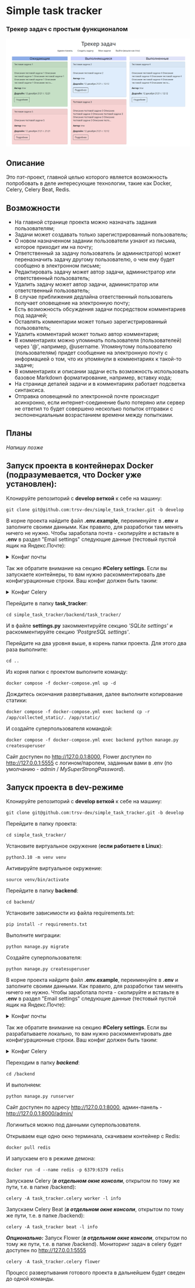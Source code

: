 # Simple task tracker

### Трекер задач с простым функционалом


![img.png](img.png)

## Описание

Это пэт-проект, главной целью которого является возможность 
попробовать в деле интересующие технологии, такие как Docker, Celery, Celery Beat, Redis.

## Возможности

- На главной странице проекта можно назначать задания пользователям;
- Задачи может создавать только зарегистрированный пользователь;
- О новом назначенном задании пользователи узнают из письма, которое приходит им на почту;
- Ответственный за задачу пользователь (и администратор) может переназначить задачу другому
пользователю, о чем ему будет сообщено в электронном письме;
- Редактировать задачу может автор задачи, администратор или ответственный пользователь;
- Удалить задачу может автор задачи, администратор или ответственный пользователь;
- В случае приближения дедлайна ответственный пользователь получает оповещение на электронную почту;
- Есть возможность обсуждения задачи посредством комментариев под задачей;
- Оставлять комментарии может только зарегистрированный пользователь;
- Удалить комментарий может только автор комментария;
- В комментариях можно упоминать пользователя (пользователей) через '@', например, @username.
Упомянутому пользователю (пользователям) придет сообщение на электронную почту с информацией о том,
что их упомянули в комментариях к такой-то задаче;
- В комментариях и описании задачи есть возможность использовать базовое Markdown форматирование, 
например, вставку кода;
- На странице деталей задачи и в комментариях работает подсветка синтаксиса.
- Отправка оповещений по электронной почте происходит асинхронно, если интернет-соединение
было потеряно или сервер не ответил то будет совершено несколько попыток отправки с экспоненциальным
возрастанием времени между попытками.

## Планы

_Напишу позже_


## Запуск проекта в контейнерах Docker (подразумевается, что Docker уже установлен):
Клонируйте репозиторий с **develop веткой** к себе на машину:
```
git clone git@github.com:trsv-dev/simple_task_tracker.git -b develop
```
В корне проекта найдите файл **.env.example**, переименуйте в **.env** и заполните своими данными.
Как правило, для разработки там менять ничего не нужно. Чтобы заработала почта - скопируйте и вставьте в
**.env** в раздел "Email settings" следующие данные (тестовый пустой ящик на Яндекс.Почте):
<details>
  <summary>Конфиг почты</summary>

```
#Email settings:
###############################################################################
RECIPIENT_ADDRESS='trsv.dev@yandex.ru'
EMAIL_HOST='smtp.yandex.ru'
EMAIL_PORT=465
EMAIL_USE_SSL=True
DEFAULT_FROM_EMAIL='trsv.dev@yandex.ru'
EMAIL_HOST_USER='trsv.dev@yandex.ru'
EMAIL_HOST_PASSWORD='hzitlzdryltagtly'
EMAIL_BACKEND='django.core.mail.backends.smtp.EmailBackend'
```
</details>

Так же обратите внимание на секцию **#Celery settings**. Если вы запускаете контейнеры, то 
вам нужно раскомментировать две конфигурационные строки. Ваш конфиг должен быть таким:

<details>
    <summary>Конфиг Celery</summary>

```
#Celery settings:
###############################################################################

#### Comment these two strings if you use it in Docker:
CELERY_BROKER_URL='redis://redis:6379/0'
CELERY_RESULT_BACKEND='redis://redis:6379/0'

#### Comment these two strings if you use it in local development environment:
#CELERY_BROKER_URL='redis://127.0.0.1:6379/0'
#CELERY_RESULT_BACKEND='redis://127.0.0.1:6379/0'

CELERY_BROKER_CONNECTION_RETRY_ON_STARTUP=True
```

</details>


Перейдите в папку **task_tracker**:
```
cd simple_task_tracker/backend/task_tracker/
```
И в файле **settings.py** закомментируйте  секцию _'SQLite settings'_ и раскомментируйте
секцию _'PostgreSQL settings'_.

Перейдите на два уровня выше, в корень папки проекта. Для этого два раза выполните:
```
cd ..
```
Из корня папки с проектом выполните команду:
```
docker compose -f docker-compose.yml up -d
```
Дождитесь окончания развертывания, далее выполните копирование статики:
```
docker compose -f docker-compose.yml exec backend cp -r /app/collected_static/. /app/static/
```
И создайте суперпользователя командой:
```
docker compose -f docker-compose.yml exec backend python manage.py createsuperuser
```
Сайт доступен по http://127.0.0.1:8000, Flower доступен по http://127.0.0.1:5555 
с логином/паролем, заданным вами в .env (по умолчанию - _admin_ / _MySuperStrongPassword_).

## Запуск проекта в dev-режиме
Клонируйте репозиторий с **develop веткой** к себе на машину:
```
git clone git@github.com:trsv-dev/simple_task_tracker.git -b develop
```
Перейдите в папку проекта:
```
cd simple_task_tracker/
```
Установите виртуальное окружение (**если работаете в Linux**):
```
python3.10 -m venv venv
```
Активируйте виртуальное окружение:
```
source venv/bin/activate
```
Перейдите в папку **backend**:
```
cd backend/
```
Установите зависимости из файла requirements.txt:
```
pip install -r requirements.txt
``` 
Выполните миграции:
```
python manage.py migrate
```
Создайте суперпользователя:
```
python manage.py createsuperuser
```
В корне проекта найдите файл **.env.example**, переименуйте в **.env** и заполните своими данными.
Как правило, для разработки там менять ничего не нужно. Чтобы заработала почта - скопируйте и вставьте в
**.env** в раздел "Email settings" следующие данные (тестовый пустой ящик на Яндекс.Почте):
<details>
  <summary>Конфиг почты</summary>

```
#Email settings:
###############################################################################
RECIPIENT_ADDRESS='trsv.dev@yandex.ru'
EMAIL_HOST='smtp.yandex.ru'
EMAIL_PORT=465
EMAIL_USE_SSL=True
DEFAULT_FROM_EMAIL='trsv.dev@yandex.ru'
EMAIL_HOST_USER='trsv.dev@yandex.ru'
EMAIL_HOST_PASSWORD='hzitlzdryltagtly'
EMAIL_BACKEND='django.core.mail.backends.smtp.EmailBackend'
```
</details>

Так же обратите внимание на секцию **#Celery settings**. Если вы разрабатываете локально, то 
вам нужно раскомментировать две конфигурационные строки. Ваш конфиг должен быть таким:

<details>
    <summary>Конфиг Celery</summary>

```
#Celery settings:
###############################################################################

#### Comment these two strings if you use it in Docker:
#CELERY_BROKER_URL='redis://redis:6379/0'
#CELERY_RESULT_BACKEND='redis://redis:6379/0'

#### Comment these two strings if you use it in local development environment:
CELERY_BROKER_URL='redis://127.0.0.1:6379/0'
CELERY_RESULT_BACKEND='redis://127.0.0.1:6379/0'

CELERY_BROKER_CONNECTION_RETRY_ON_STARTUP=True
```

</details>

Переходим в папку **_backend_**:
```
cd /backend
```
И выполняем:
```
python manage.py runserver
```
Сайт доступен по адресу http://127.0.0.1:8000, админ-панель - http://127.0.0.1:8000/admin/

Логиниться можно под данными суперпользователя.

Открываем еще одно окно терминала, скачиваем контейнер с Redis:
```
docker pull redis
```
И запускаем его в режиме демона:
```
docker run -d --name redis -p 6379:6379 redis
```
Запускаем Celery (**_в отдельном окне консоли_**, открытом по тому же пути, т.е. в папке /backend):
```
celery -A task_tracker.celery worker -l info
```
Запускаем Celery Beat (**_в отдельном окне консоли_**, открытом по тому же пути, т.е. в папке /backend):
```
celery -A task_tracker beat -l info
```
**_Опционально:_** Запуск Flower (**_в отдельном окне консоли_**, открытом по тому же пути, т.е. в папке /backend). Мониторинг задач в celery будет доступен по http://127.0.0.1:5555
```
celery -A task_tracker.celery flower
```

Процесс развертывания готового проекта в дальнейшем будет сведен до одной команды.